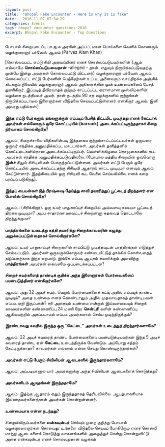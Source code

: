 ```yaml
---
layout: post
title:  "Bhopal Fake Encounter - Here is why it is fake"
date:   2016-11-07 07:34:29
categories: Events
tags: bhopal encounter questions 2016
excerpt: Bhopal Fake Encounter - Top Questions
---
```


போபால் சிறையுடைப்பு பா.ஜ.க அரசின் அப்பட்டமான பொய்களை வெளிக் கொணரும் வழக்குரைஞர் பர்வேஸ் ஆலம் (Parvez Alam Khan)

[கொல்லப்பட்ட எட்டு சிமி அமைப்பினர் எனச் சொல்லப்படுபவர்களின் (ஆம் எல்லாமே **சொல்லப்படுபவைதான்** –alleged – தான். எதுவும் நிரூபிக்கப்படுவதற்கு முன்பே இன்று அவர்கள் கொல்லப்பட்டு விட்டனர்) வழக்குரைஞர் பர்வேஸ் ஆலம். கொல்லப்பட்ட எட்டு பேர்களின் பெற்றோர்கள் உட்பட அனைவரும் வாய்திறக்க அஞ்சிக் கிடக்கும் நிலையில் வழக்குரைஞர் ஆலம் அதிகாரத்தின் முன் உண்மைகளைப் பேசத் துணிகிறார். இப்படித் தீவிரவாதக் குற்றம் சாட்டப்பட்ட ஏராளமான முஸ்லிம்களின் வழக்கை நடத்தியவர் அவர். தான் நடத்திய 90 சத வழக்குகளில் குற்றங்கள் நிரூபிக்கப்படாமல் இளைஞர்கள் விடுதலை செய்யப்பட்டுள்ளனர் என்கிறார் ஆலம். இனி அவரது பதில்கள்:]

#### இந்த எட்டு பேர்களும் தங்களுக்குள் எப்படிப் பேசித் திட்டமிட முடிந்தது எனக் கேட்டால் அவர்கள் எல்லோரும் ஒரே கொட்டடியில் (barrack) அடைக்கப்பட்டிருந்ததாகச் சிறை நிர்வாகம் சொல்கிறதே?

ஆலம்: சிறைச்சாலை விதிகளின்படி இத்தகைய குற்றம்சாட்டப்பட்டவர்கள் ஒருவரை ஒருவர் சந்திக்க அனுமதிக்கப்பட மாட்டார்கள். அவர்கள் தனித்தனிக் கொட்டடைகளில்தான் அடைக்கப்பட்டிருப்பர். வெள்ளிக்கிழமை தொழுகைகளில் கூட அவர்கள் சந்திக்க அனுமதிக்கப்படுவதில்லை. (போபால் மத்திய சிறையின் ஒவ்வொரு **இன்ச்** சிலும் சிசிடிவி கள் பொருத்தப்பட்டுள்ளன. அவர்கள் எட்டு பேரும் ஒரே கொட்டடியில் அடைக்கப்பட்டதற்கு சிசிடிவி ஆதாரம் காட்ட முடியுமா எனவும் ஆலம் கேட்டுள்ளார். இதற்கிடையில் ஒரு சிசிடிவி கூட வேலை செய்யவில்லை எனக் கதை பரப்பப் படுகிறது).

#### இந்தப் பையன்கள் **டூத் பிரஷ்ஷை** தேய்த்து சாவி தயாரித்துப் பூட்டைத் திறந்தனர் என போலீஸ் சொல்கிறதே?

ஆலம் : (சிரிக்கிறார்). ஒரு உயர் பாதுகாப்புச் சிறையில் அவ்வளவு சுலபமா பூட்டைத் திறக்க முடியுமா? அப்ப சாதாரண மாவட்டச் சிறைன்னா கதவைத் தொட்டாலே திறந்துக்குமா?

#### பாத்திரங்களை உடைத்து கத்தி தயாரித்து சிறைக்காவலரின் கழுத்து அறுக்கப்பட்டுள்ளதாகச் சொல்கிறார்களே?

ஆலம்: உயர் பாதுகாப்புச் சிறைகளில் சாப்பிட்டு முடித்தவுடன் பாத்திரங்கள் எடுத்துச் செல்லப்படும். அவர்கள் ஒருவருக்கொருவர் சண்டையிட்டுத் தாக்கிக் கொள்வதைத் தடுப்பதற்காக இந்த ஏற்பாடு. இங்கே எப்படி ஆயுதம் தயாரிக்கும் அளவிற்கு **பாத்திரங்கள்** அவர்கள் கைவசமே ஒப்படைக்கப்பட்டன?

#### சிறைச் சுவர்களைத் தாண்டிக் குதிக்க அந்த இளைஞர்கள் போர்வைகளைப் பயன்படுத்தினர் என்கிறார்களே?

ஆலம்: அது 32 அடிச் சுவர். வெறும் போர்வைகளைக் கட்டி அதில் எப்படித் தாண்ட முடியும்? அதை உண்மை எனக் கொண்டாலும் அதில் முதலாவதாகத் தாண்டியவன் எப்படி ஏறி இருப்பான்? சரி அதையும் உண்மை என்றால் இவ்வளவையும் சிறைக் காவலர்களின் கண்காணிப்பு 24 மணி நேர **சென்ட்ரி** களின் கண்காணிப்பு ஆகியவற்றில் அகப்படாமல் எப்படி அவர்களால் செய்ய முடிந்திருக்கும்?

#### இரண்டாவது சுவரில் இருந்த ஒரு "கேட்டை" அவர்கள் உடைத்துத் திறந்தார்களாமே?

ஆலம்: 32 அடிச் சுவரைத் தாண்ட போர்வைகளைப் பயன்படுத்டியவர்கள் இந்த 5 அடிச் சுவரைத் தாண்ட ஏன் **கேட்டை** உடைத்திருக்க வேண்டும். அப்போது சத்தம் கேட்டிருக்காதா? காவலர்கள் எல்லாம் என்ன செய்து கொண்டிருந்தார்கள்?

#### அவர்கள் எட்டு பேரும் சிவிலியன் ஆடைகளில் இருந்தார்களாமே?
ஆலம்: அப்படியானால் யார் அவர்களுக்கு அந்த சிவிலியன் ஆடைகளைக் கொடுத்தது?

#### அவர்களிடம் ஆயுதங்கள் இருந்ததாமே?

ஆலம்: இத்ற்கு ஆதாரம் ஏதும் இருந்ததாகத் தெரியவில்லை. ஆயுதபாணியாக இல்லாதவர்களைத்தான் அவர்கள் கொன்றுள்ளனர்.

#### உண்மையாக என்ன நடந்தது?

சிறையிலிருப்பவர்களை **என்கவுன்டர்** செய்யும் முறை குறித்து போபால் வழக்குர்ரைஞர்கள் சொல்வது: உங்களை விடுதலை செய்யப் போகிறோம் எனச் சொல்லி மாற்று ஆடைகளைக் கொடுத்து வாகனங்களில் அழைத்துச் சென்று கொன்றுவிட்டு அதை என்கவுன்டர் எனச் சொல்வதுதான் வழக்கம்
